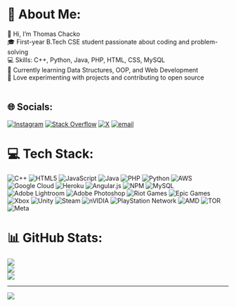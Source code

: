 # 💫 About Me:
👋 Hi, I’m Thomas Chacko  <br>🎓 First-year B.Tech CSE student passionate about coding and problem-solving  <br>💻 Skills: C++, Python, Java, PHP, HTML, CSS, MySQL  <br>🌱 Currently learning Data Structures, OOP, and Web Development  <br>🚀 Love experimenting with projects and contributing to open source  <br><br>


## 🌐 Socials:
[![Instagram](https://img.shields.io/badge/Instagram-%23E4405F.svg?logo=Instagram&logoColor=white)](https://instagram.com/___thomas_chacko___) [![Stack Overflow](https://img.shields.io/badge/-Stackoverflow-FE7A16?logo=stack-overflow&logoColor=white)](https://stackoverflow.com/users/re31507102) [![X](https://img.shields.io/badge/X-black.svg?logo=X&logoColor=white)](https://x.com/@Thomaschacko307) [![email](https://img.shields.io/badge/Email-D14836?logo=gmail&logoColor=white)](mailto:thomaschackodev@gmail.com) 

# 💻 Tech Stack:
![C++](https://img.shields.io/badge/c++-%2300599C.svg?style=for-the-badge&logo=c%2B%2B&logoColor=white) ![HTML5](https://img.shields.io/badge/html5-%23E34F26.svg?style=for-the-badge&logo=html5&logoColor=white) ![JavaScript](https://img.shields.io/badge/javascript-%23323330.svg?style=for-the-badge&logo=javascript&logoColor=%23F7DF1E) ![Java](https://img.shields.io/badge/java-%23ED8B00.svg?style=for-the-badge&logo=openjdk&logoColor=white) ![PHP](https://img.shields.io/badge/php-%23777BB4.svg?style=for-the-badge&logo=php&logoColor=white) ![Python](https://img.shields.io/badge/python-3670A0?style=for-the-badge&logo=python&logoColor=ffdd54) ![AWS](https://img.shields.io/badge/AWS-%23FF9900.svg?style=for-the-badge&logo=amazon-aws&logoColor=white) ![Google Cloud](https://img.shields.io/badge/GoogleCloud-%234285F4.svg?style=for-the-badge&logo=google-cloud&logoColor=white) ![Heroku](https://img.shields.io/badge/heroku-%23430098.svg?style=for-the-badge&logo=heroku&logoColor=white) ![Angular.js](https://img.shields.io/badge/angular.js-%23E23237.svg?style=for-the-badge&logo=angularjs&logoColor=white) ![NPM](https://img.shields.io/badge/NPM-%23CB3837.svg?style=for-the-badge&logo=npm&logoColor=white) ![MySQL](https://img.shields.io/badge/mysql-4479A1.svg?style=for-the-badge&logo=mysql&logoColor=white) ![Adobe Lightroom](https://img.shields.io/badge/Adobe%20Lightroom-31A8FF.svg?style=for-the-badge&logo=Adobe%20Lightroom&logoColor=white) ![Adobe Photoshop](https://img.shields.io/badge/adobe%20photoshop-%2331A8FF.svg?style=for-the-badge&logo=adobe%20photoshop&logoColor=white) ![Riot Games](https://img.shields.io/badge/riotgames-D32936.svg?style=for-the-badge&logo=riotgames&logoColor=white) ![Epic Games](https://img.shields.io/badge/epicgames-%23313131.svg?style=for-the-badge&logo=epicgames&logoColor=white) ![Xbox](https://img.shields.io/badge/xbox-%23107C10.svg?style=for-the-badge&logo=xbox&logoColor=white) ![Unity](https://img.shields.io/badge/unity-%23000000.svg?style=for-the-badge&logo=unity&logoColor=white) ![Steam](https://img.shields.io/badge/steam-%23000000.svg?style=for-the-badge&logo=steam&logoColor=white) ![nVIDIA](https://img.shields.io/badge/nVIDIA-%2376B900.svg?style=for-the-badge&logo=nVIDIA&logoColor=white) ![PlayStation Network](https://img.shields.io/badge/PSN-%230070D1.svg?style=for-the-badge&logo=Playstation&logoColor=white) ![AMD](https://img.shields.io/badge/AMD-%23000000.svg?style=for-the-badge&logo=amd&logoColor=white) ![TOR](https://img.shields.io/badge/tor-%237E4798.svg?style=for-the-badge&logo=tor-project&logoColor=white) ![Meta](https://img.shields.io/badge/Meta-%230467DF.svg?style=for-the-badge&logo=Meta&logoColor=white)
# 📊 GitHub Stats:
![](https://github-readme-stats.vercel.app/api?username=thomaschackodev-blip&theme=dark&hide_border=false&include_all_commits=false&count_private=false)<br/>
![](https://nirzak-streak-stats.vercel.app/?user=thomaschackodev-blip&theme=dark&hide_border=false)<br/>
![](https://github-readme-stats.vercel.app/api/top-langs/?username=thomaschackodev-blip&theme=dark&hide_border=false&include_all_commits=false&count_private=false&layout=compact)

---
[![](https://visitcount.itsvg.in/api?id=thomaschackodev-blip&icon=0&color=0)](https://visitcount.itsvg.in)

<!-- Proudly created with GPRM ( https://gprm.itsvg.in ) -->
